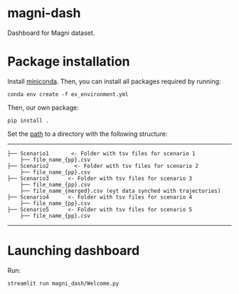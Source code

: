 # magni-dash
Dashboard for Magni dataset.


# Package installation

Install [miniconda](http://docs.conda.io/en/latest/miniconda.html). Then, you can install all packages required by running:

```
conda env create -f ex_environment.yml
```

Then, our own package:
```
pip install .
```

Set the [path](https://github.com/tmralmeida/magni-dash/blob/main/magni_dash/config/constants.py) to a directory with the following structure:

------------
    ├── Scenario1       <- Folder with tsv files for scenario 1 
        ├── file_name_{pp}.csv 
    ├── Scenario2        <- Folder with tsv files for scenario 2 
        ├── file_name_{pp}.csv 
    ├── Scenario3      <- Folder with tsv files for scenario 3 
        ├── file_name_{pp}.csv 
        ├── file_name_{merged}.csv (eyt data synched with trajectories)
    ├── Scenario4      <- Folder with tsv files for scenario 4 
        ├── file_name_{pp}.csv
    ├── Scenario5      <- Folder with tsv files for scenario 5 
        ├── file_name_{pp}.csv  

--------


# Launching dashboard

Run:

```
streamlit run magni_dash/Welcome.py
```